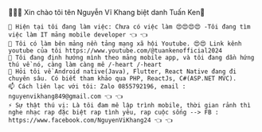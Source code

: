 👋👋👋 Xin chào tôi tên Nguyễn Vĩ Khang biệt danh Tuấn Ken👋

    🔭 Hiện tại tôi đang làm việc: Chưa có việc làm 😍😍😍😍 -Tôi đang tìm việc làm IT mảng mobile developer 👈 👈
    👯 Tôi có làm bên mảng nền tảng mạng xã hội Youtube. 😍😍 Link kênh youtube của tôi https://www.youtube.com/@tuankenofficial2024
    🤔 Tôi đang định hướng mình theo mảng mobile app, và tôi đang dần hứng thú về nó, càng làm càng mê /-heart /-heart
    💬 Hỏi tôi về Android native(Java), Flutter, React Native đang đi chuyên sâu. Có biết tham khảo qua PHP, ReactJs, C#(ASP.NET MVC).
    📫 Cách liên lạc với tôi: Zalo 0855792196, email : nguyenvikhang849@gmail.com 👈 👈
    ⚡ Sự thật thú vị: Là tôi đam mê lập trình mobile, thời gian rảnh thì nghe nhạc rap đặc biệt rap tình yêu, rap cuộc sống --> FB : https://www.facebook.com/NguyenViKhang24 👈 👈


